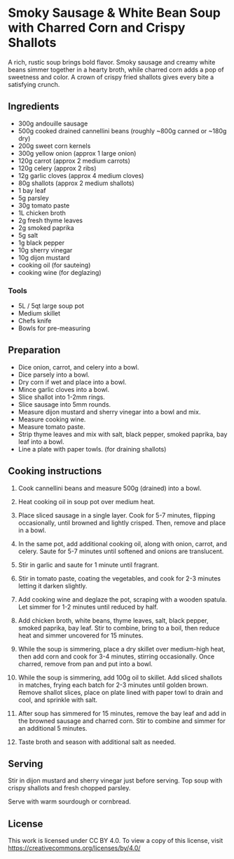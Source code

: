 # Smoky Sausage & White Bean Soup with Charred Corn and Crispy Shallots

A rich, rustic soup brings bold flavor. Smoky sausage and creamy white beans simmer together in a hearty broth, while charred corn adds a pop of sweetness and color. A crown of crispy fried shallots gives every bite a satisfying crunch.

## Ingredients

- 300g andouille sausage
- 500g cooked drained cannellini beans (roughly ~800g canned or ~180g dry)
- 200g sweet corn kernels
- 300g yellow onion (approx 1 large onion)
- 120g carrot (approx 2 medium carrots)
- 120g celery (approx 2 ribs)
- 12g garlic cloves (approx 4 medium cloves)
- 80g shallots (approx 2 medium shallots)
- 1 bay leaf
- 5g parsley
- 30g tomato paste
- 1L chicken broth
- 2g fresh thyme leaves
- 2g smoked paprika
- 5g salt
- 1g black pepper
- 10g sherry vinegar
- 10g dijon mustard
- cooking oil (for sauteing)
- cooking wine (for deglazing)

### Tools

- 5L / 5qt large soup pot
- Medium skillet
- Chefs knife
- Bowls for pre-measuring

## Preparation

- Dice onion, carrot, and celery into a bowl.
- Dice parsely into a bowl.
- Dry corn if wet and place into a bowl.
- Mince garlic cloves into a bowl.
- Slice shallot into 1-2mm rings.
- Slice sausage into 5mm rounds.
- Measure dijon mustard and sherry vinegar into a bowl and mix.
- Measure cooking wine.
- Measure tomato paste.
- Strip thyme leaves and mix with salt, black pepper, smoked paprika, bay leaf into a bowl.
- Line a plate with paper towls. (for draining shallots)

## Cooking instructions

1. Cook cannellini beans and measure 500g (drained) into a bowl.

2. Heat cooking oil in soup pot over medium heat.

3. Place sliced sausage in a single layer. Cook for 5-7 minutes, flipping occasionally, until browned and lightly crisped. Then, remove and place in a bowl.

4. In the same pot, add additional cooking oil, along with onion, carrot, and celery. Saute for 5-7 minutes until softened and onions are translucent.

5. Stir in garlic and saute for 1 minute until fragrant.

6. Stir in tomato paste, coating the vegetables, and cook for 2-3 minutes letting it darken slightly.

7. Add cooking wine and deglaze the pot, scraping with a wooden spatula. Let simmer for 1-2 minutes until reduced by half.

8. Add chicken broth, white beans, thyme leaves, salt, black pepper, smoked paprika, bay leaf. Stir to combine, bring to a boil, then reduce heat and simmer uncovered for 15 minutes.

9. While the soup is simmering, place a dry skillet over medium-high heat, then add corn and cook for 3-4 minutes, stirring occasionally. Once charred, remove from pan and put into a bowl.

10. While the soup is simmering, add 100g oil to skillet. Add sliced shallots in matches, frying each batch for 2-3 minutes until golden brown. Remove shallot slices, place on plate lined with paper towl to drain and cool, and sprinkle with salt.

11. After soup has simmered for 15 minutes, remove the bay leaf and add in the browned sausage and charred corn. Stir to combine and simmer for an additional 5 minutes.

12. Taste broth and season with additional salt as needed.

## Serving

Stir in dijon mustard and sherry vinegar just before serving.
Top soup with crispy shallots and fresh chopped parsley.

Serve with warm sourdough or cornbread.

## License

This work is licensed under CC BY 4.0. To view a copy of this license, visit https://creativecommons.org/licenses/by/4.0/